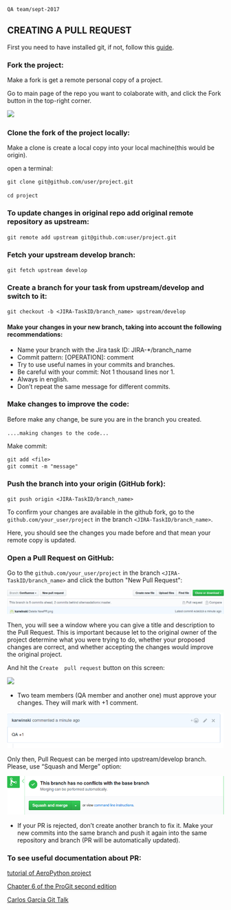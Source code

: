                                                                                         QA team/sept-2017 
## CREATING A PULL REQUEST


First you need to have installed git, if not, follow this [guide](https://git-scm.com/download).


### Fork the project:

Make a fork is get a remote personal copy of a project. 

Go to main page of the repo you want to colaborate with, and click the Fork button in the top-right corner. 

![](https://github-images.s3.amazonaws.com/help/bootcamp/Bootcamp-Fork.png)

### Clone the fork of the project locally:

Make a clone is create a local copy into your local machine(this would be origin). 

open a terminal:

```
git clone git@github.com/user/project.git

cd project
```

### To update changes in original repo add original remote repository as upstream:

`git remote add upstream git@github.com:user/project.git`

### Fetch your upstream develop branch:

`git fetch upstream develop`

### Create a branch for your task from upstream/develop and switch to it:

`git checkout -b <JIRA-TaskID/branch_name> upstream/develop`

#### Make your changes in your new branch, taking into account the following recommendations:
- Name your branch with the Jira task ID: JIRA-*/branch_name
- Commit pattern: [OPERATION]: comment
- Try to use useful names in your commits and branches. 
- Be careful with your commit: Not 1 thousand lines nor 1.
- Always in english.
- Don’t repeat the same message for different commits.

### Make changes to improve the code:

Before make any change, be sure you are in the branch you created. 

`....making changes to the code...`

 Make commit:

``` 
git add <file>
git commit -m "message"
```

### Push the branch into your origin (GitHub fork):

`git push origin <JIRA-TaskID/branch_name>` 
	
To confirm your changes are available in the github fork, go to the `github.com/your_user/project` in the branch `<JIRA-TaskID/branch_name>`. 

Here, you should see the changes you made before and that mean your remote copy is updated. 

### Open a Pull Request on GitHub:

Go to the `github.com/your_user/project` in the branch `<JIRA-TaskID/branch_name>` and click the button "New Pull Request":

![](https://github.com/karwinski/QA/blob/Confluence/NewPR.png)

Then, you will see a window where you can give a title and description to the Pull Request. This is important because let to the original owner of the project determine what you were trying to do, whether your proposed changes are correct, and whether accepting the changes would improve the original project.

And hit the `Create  pull request` button on this screen:

![](https://help.github.com/assets/images/help/pull_requests/send-pull-request.png)


- Two team members (QA member and another one) must approve your changes. They will mark with +1 comment. 

![](https://github.com/karwinski/QA/blob/Confluence/%2B1.png) 

Only then, Pull Request can be merged into upstream/develop branch. Please, use “Squash and Merge” option:

![](https://github.com/karwinski/QA/blob/Confluence/squas_merge.png)


- If your PR is rejected, don’t create another branch to fix it. Make your new commits into the same branch and push it again into the same repository and branch (PR will be automatically updated). 
 


### To see useful documentation about PR:

[tutorial of AeroPython project](https://github.com/AeroPython/PyFME/wiki/Tutorial-paso-a-paso-del-flujo-de-trabajo/_edit)

[Chapter 6 of the ProGit second edition](https://progit2.s3.amazonaws.com/en/2016-03-22-f3531/progit-en.1084.pdf)

[Carlos García Git Talk]()

